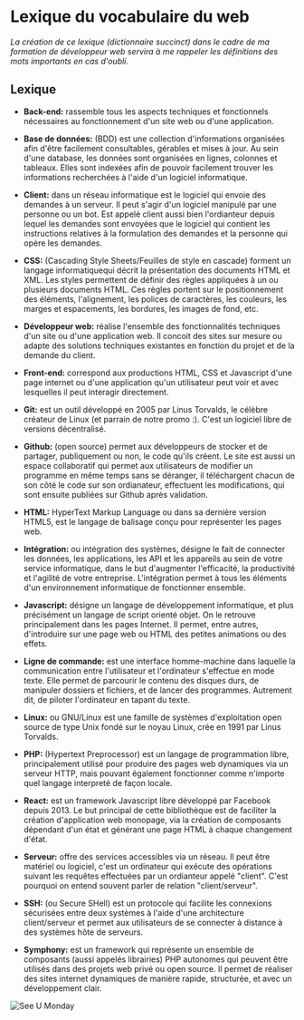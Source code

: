 # Lexique du vocabulaire du web

*La création de ce lexique (dictionnaire succinct) dans le cadre de ma formation de développeur web servira à me rappeler les définitions des mots importants en cas d'oubli.*

## Lexique

* **Back-end:** rassemble tous les aspects techniques et fonctionnels nécessaires au fonctionnement d'un site web ou d'une application.

* **Base de données:** (BDD) est une collection d'informations organisées afin d'être facilement consultables, gérables et mises à jour. Au sein d'une database, les données sont organisées en lignes, colonnes et tableaux. Elles sont indexées afin de pouvoir facilement trouver les informations recherchées à l'aide d'un logiciel informatique.

* **Client:** dans un réseau informatique est le logiciel qui envoie des demandes à un serveur. Il peut s'agir d'un logiciel manipulé par une personne ou un bot. Est appelé client aussi bien l'ordianteur depuis lequel les demandes sont envoyées que le logiciel qui contient les instructions relatives à la formulation des demandes et la personne qui opère les demandes.

* **CSS:** (Cascading Style Sheets/Feuilles de style en cascade) forment un langage informatiquequi décrit la présentation des documents HTML et XML. Les styles permettent de définir des règles appliquées à un ou plusieurs documents HTML. Ces règles portent sur le positionnement des éléments, l'alignement, les polices de caractères, les couleurs, les marges et espacements, les bordures, les images de fond, etc.

* **Développeur web:** réalise l'ensemble des fonctionnalités techniques d'un site ou d'une application web. Il concoit des sites sur mesure ou adapte des solutions techniques existantes en fonction du projet et de la demande du client.

* **Front-end:** correspond aux productions HTML, CSS et Javascript d'une page internet ou d'une application qu'un utilisateur peut voir et avec lesquelles il peut interagir directement.

* **Git:** est un outil développé en 2005 par Linus Torvalds, le célèbre créateur de Linux (et parrain de notre promo :). C'est un logiciel libre de versions décentralisé.

* **Github:** (open source) permet aux développeurs de stocker et de partager, publiquement ou non, le code qu'ils créent. Le site est aussi un espace collaboratif qui permet aux utilisateurs de modifier un programme en même temps sans se déranger, il téléchargent chacun de son côté le code sur son ordianateur, effectuent les modifications, qui sont ensuite publiées sur Github après validation.

* **HTML:** HyperText Markup Language ou dans sa dernière version HTML5, est le langage de balisage conçu pour représenter les pages web.

* **Intégration:** ou intégration des systèmes, désigne le fait de connecter les données, les applications, les API et les appareils au sein de votre service informatique, dans le but d'augmenter l'efficacité, la productivité et l'agilité de votre entreprise. L'intégration permet à tous les éléments d'un environnement informatique de fonctionner ensemble.

* **Javascript:** désigne un langage de développement informatique, et plus précisément un langage de script orienté objet. On le retrouve principalement dans les pages Internet. Il permet, entre autres, d'introduire sur une page web ou HTML des petites animations ou des effets.

* **Ligne de commande:** est une interface homme-machine dans laquelle la communication entre l'utilisateur et l'ordinateur s'effectue en mode texte. Elle permet de parcourir le contenu des disques durs, de manipuler dossiers et fichiers, et de lancer des programmes. Autrement dit, de piloter l'ordinateur en tapant du texte.

* **Linux:** ou GNU/Linux est une famille de systèmes d'exploitation open source de type Unix fondé sur le noyau Linux, crée en 1991 par Linus Torvalds.

* **PHP:** (Hypertext Preprocessor) est un langage de programmation libre, principalement utilisé pour produire des pages web dynamiques via un serveur HTTP, mais pouvant également fonctionner comme n'importe quel langage interpreté de façon locale.

* **React:** est un framework Javascript libre développé par Facebook depuis 2013. Le but principal de cette bibliothèque est de faciliter la création d'application web monopage, via la création de composants dépendant d'un état et générant une page HTML à chaque changement d'état.

* **Serveur:** offre des services accessibles via un réseau. Il peut être matériel ou logiciel, c'est un ordinateur qui exécute des opérations suivant les requêtes effectuées par un ordianteur appelé "client". C'est pourquoi on entend souvent parler de relation "client/serveur".

* **SSH:** (ou Secure SHell) est un protocole qui facilite les connexions sécurisées entre deux systèmes à l'aide d'une architecture client/serveur et permet aux utilisateurs de se connecter à distance à des systèmes hôte de serveurs.

* **Symphony:** est un framework qui représente un ensemble de composants (aussi appelés librairies) PHP autonomes qui peuvent être utilisés dans des projets web privé ou open source. Il permet de réaliser des sites internet dynamiques de manière rapide, structurée, et avec un développement clair.



![See U Monday](https://memegenerator.net/img/instances/61374917.jpg)

